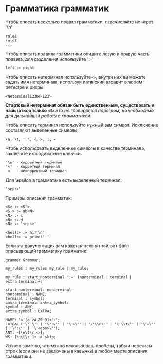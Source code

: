 # Грамматика грамматик

Чтобы описать несколько правил грамматики, перечисляйте их
через '\n'

```
rule1 
rule2
...
```

Чтобы описать правило грамматики опишите левую и правую часть правила,
для разделения используйте ':='
```
left := right 
```

Чтобы описать нетерминал используйте ```<>```, внутри 
них вы можете задать имя нетерминала, используя латинский алфавит
в любом регистре и цифры
```
<Neterminal123Kek123>
```

**Стартовый нетерминал обязан быть единственным, существовать и называться только 
`<S>`**
_Это не проверяется парсером, но необходимо для дальнейшей работы с грамматикой._ 


Чтобы описать терминал используйте нужный вам символ.
Исключение составляют выделенные символы: 
```$xslt
\n, \t, ' ', <, >, :, =  
```
Чтобы использовать выделенные символы в качестве терминала, заключите их в одинарные кавычки.
```$xslt
'\n' - корректный терминал
'<'  - корретный терминал
 <   - некорректный терминал 
```

Для \epsilon в грамматике есть выделенный терминал:
```$xslt
'<eps>'
```

Примеры описания грамматик:
```
<S> := <S'>
<S'> := ab<N>
<N> := c
<N> := d
<N> := '<eps>'
```

```
<hello> := hi!'\n'
<hello> := privet' '
```

Если эта документация вам кажется непонятной, 
вот файл описывающий грамматику грамматик:
```
grammar Grammar;

my_rules : my_rules my_rule | my_rule;

my_rule : start_nonterminal ':=' (nonterminal | terminal | extra_terminal)+;

start_nonterminal: nonterminal;
nonterminal : NAME;
terminal : symbol;
extra_terminal: extra_symbol;
symbol : ANY;
extra_symbol : EXTRA;

NAME: '<'[a-zA-Z0-9]+'>';
EXTRA: ('\' \'' | '\'<\'' | '\'>\'' | '\'\\n\'' | '\'\\t\'' | '\'=\'' | '\':\'' | '\'<eps>\'');
ANY: ~[\n\t\r <>];
WS: [\n\t\r ]+ -> skip;

```

Из него заметно, что можно использовать пробелы, табы и 
переносы строк (если они не заключены в кавычки) в любом месте описания грамматики.